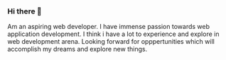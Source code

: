 ### Hi there 👋

Am an aspiring web developer. I have immense passion towards web application development. 
I think i have a lot to experience and explore in web development arena.
Looking forward for opppertunities which will accomplish my dreams and explore new things.

